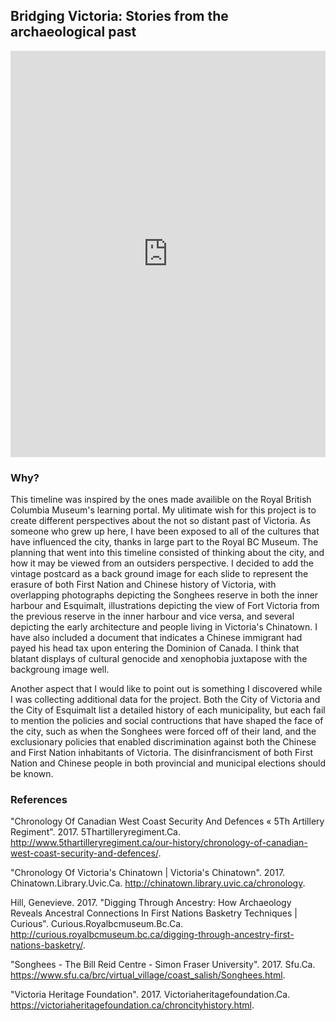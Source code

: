 ## Bridging Victoria: Stories from the archaeological past
<iframe src='https://cdn.knightlab.com/libs/timeline3/latest/embed/index.html?source=1SOEqLPJSRaFXijZSa8HcRmzxEWwhVgHaZTy5y6vvQTA&font=Default&lang=en&initial_zoom=2&height=650' width='100%' height='650' webkitallowfullscreen mozallowfullscreen allowfullscreen frameborder='0'></iframe>

### Why?
This timeline was inspired by the ones made availible on the Royal British Columbia Museum's learning portal. My ulitimate wish for this project is to create different perspectives about the not so distant past of Victoria. As someone who grew up here, I have been exposed to all of the cultures that have influenced the city, thanks in large part to the Royal BC Museum. The planning that went into this timeline consisted of thinking about the city, and how it may be viewed from an outsiders perspective. I decided to add the vintage postcard as a back ground image for each slide to represent the erasure of both First Nation and Chinese history of Victoria, with overlapping photographs depicting the Songhees reserve in both the inner harbour and Esquimalt, illustrations depicting the view of Fort Victoria from the previous reserve in the inner harbour and vice versa, and several depicting the early architecture and people living in Victoria's Chinatown. I have also included a document that indicates a Chinese immigrant had payed his head tax upon entering the Dominion of Canada. I think that blatant displays of cultural genocide and xenophobia juxtapose with the backgroung image well. 

Another aspect that I would like to point out is something I discovered while I was collecting additional data for the project. Both the City of Victoria and the City of Esquimalt list a detailed history of each municipality, but each fail to mention the policies and social contructions that have shaped the face of the city, such as when the Songhees were forced off of their land, and the exclusionary policies that enabled discrimination against both the Chinese and First Nation inhabitants of Victoria. The disinfrancisment of both First Nation and Chinese people in both provincial and municipal elections should be known.


### References

 "Chronology Of Canadian West Coast Security And Defences « 5Th Artillery Regiment". 2017. 5Thartilleryregiment.Ca. http://www.5thartilleryregiment.ca/our-history/chronology-of-canadian-west-coast-security-and-defences/.

 "Chronology Of Victoria's Chinatown | Victoria's Chinatown". 2017. Chinatown.Library.Uvic.Ca. http://chinatown.library.uvic.ca/chronology.

 Hill, Genevieve. 2017. "Digging Through Ancestry: How Archaeology Reveals Ancestral Connections In First Nations Basketry Techniques | Curious". Curious.Royalbcmuseum.Bc.Ca. http://curious.royalbcmuseum.bc.ca/digging-through-ancestry-first-nations-basketry/.

 "Songhees - The Bill Reid Centre - Simon Fraser University". 2017. Sfu.Ca. https://www.sfu.ca/brc/virtual_village/coast_salish/Songhees.html.

 "Victoria Heritage Foundation". 2017. Victoriaheritagefoundation.Ca. https://victoriaheritagefoundation.ca/chroncityhistory.html.
